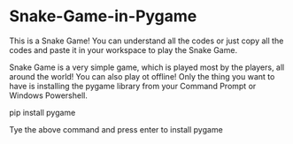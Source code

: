 # Snake-Game-in-Pygame
This is a Snake Game! You can understand all the codes or just copy all the codes and paste it in your workspace to play the Snake Game.

Snake Game is a very simple game, which is played most by the players, all around the world! You can also play ot offline!
Only the thing you want to have is installing the pygame library from your Command Prompt or Windows Powershell.

pip install pygame

Tye the above command and press enter to install pygame

